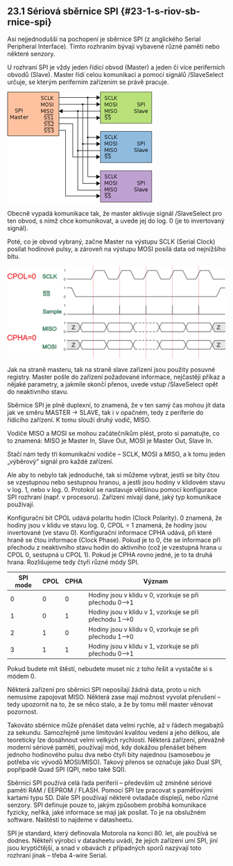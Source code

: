## 23.1 Sériová sběrnice SPI {#23-1-s-riov-sb-rnice-spi}

Asi nejjednodušší na pochopení je sběrnice SPI (z anglického Serial Peripheral Interface). Tímto rozhraním bývají vybavené různé paměti nebo některé senzory.

U rozhraní SPI je vždy jeden řídicí obvod (Master) a jeden či více periferních obvodů (Slave). Master řídí celou komunikaci a pomocí signálů /SlaveSelect určuje, se kterým periferním zařízením se právě pracuje.

![281-1.png](images/000363.png)

Obecně vypadá komunikace tak, že master aktivuje signál /SlaveSelect pro ten obvod, s nímž chce komunikovat, a uvede jej do log. 0 (je to invertovaný signál).

Poté, co je obvod vybraný, začne Master na výstupu SCLK (Serial Clock) posílat hodinové pulsy, a zároveň na výstupu MOSI posílá data od nejnižšího bitu.

![282-1.png](images/000056.png)

Jak na straně masteru, tak na straně slave zařízení jsou použity posuvné registry. Master pošle do zařízení požadované informace, nejčastěji příkaz a nějaké parametry, a jakmile skončí přenos, uvede vstup /SlaveSelect opět do neaktivního stavu.

Sběrnice SPI je plně duplexní, to znamená, že v ten samý čas mohou jít data jak ve směru MASTER -&gt; SLAVE, tak i v opačném, tedy z periferie do řídicího zařízení. K tomu slouží druhý vodič, MISO.

Vodiče MISO a MOSI se mohou začátečníkům plést, proto si pamatujte, co to znamená: MISO je Master In, Slave Out, MOSI je Master Out, Slave In.

Stačí nám tedy tři komunikační vodiče – SCLK, MOSI a MISO, a k tomu jeden „výběrový“ signál pro každé zařízení.

Ale aby to nebylo tak jednoduché, tak si můžeme vybrat, jestli se bity čtou se vzestupnou nebo sestupnou hranou, a jestli jsou hodiny v klidovém stavu v log. 1, nebo v log. 0\. Protokol se nastavuje většinou pomocí konfigurace SPI rozhraní (např. v procesoru). Zařízení mívají dané, jaký typ komunikace používají.

Konfigurační bit CPOL udává polaritu hodin (Clock Polarity). 0 znamená, že hodiny jsou v klidu ve stavu log. 0, CPOL = 1 znamená, že hodiny jsou invertované (ve stavu 0). Konfigurační informace CPHA udává, při které hraně se čtou informace (Clock Phase). Pokud je to 0, čte se informace při přechodu z neaktivního stavu hodin do aktivního (což je vzestupná hrana u CPOL 0, sestupná u CPOL 1). Pokud je CPHA rovno jedné, je to ta druhá hrana. Rozlišujeme tedy čtyři různé módy SPI.

| SPI mode | CPOL | CPHA | Význam |
| --- | --- | --- | --- |
| 0 | 0 | 0 | Hodiny jsou v klidu v 0, vzorkuje se při přechodu 0—&gt;1 |
| 1 | 0 | 1 | Hodiny jsou v klidu v 1, vzorkuje se při přechodu 1—&gt;0 |
| 2 | 1 | 0 | Hodiny jsou v klidu v 0, vzorkuje se při přechodu 1—&gt;0 |
| 3 | 1 | 1 | Hodiny jsou v klidu v 1, vzorkuje se při přechodu 0—&gt;1 |

Pokud budete mít štěstí, nebudete muset nic z toho řešit a vystačíte si s módem 0.

Některá zařízení pro sběrnici SPI neposílají žádná data, proto u nich nemusíme zapojovat MISO. Některá zase mají možnost vyvolat přerušení – tedy upozornit na to, že se něco stalo, a že by tomu měl master věnovat pozornost.

Takováto sběrnice může přenášet data velmi rychle, až v řádech megabajtů za sekundu. Samozřejmě jsme limitováni kvalitou vedení a jeho délkou, ale teoreticky lze dosáhnout velmi velkých rychlostí. Některá zařízení, převážně moderní sériové paměti, používají mód, kdy dokážou přenášet během jednoho hodinového pulsu dva nebo čtyři bity najednou (samosebou je potřeba víc vývodů MOSI/MISO). Takový přenos se označuje jako Dual SPI, popřípadě Quad SPI (QPI, nebo také SQI).

Sběrnici SPI používá celá řada periferií – především už zmíněné sériové paměti RAM / EEPROM / FLASH. Pomocí SPI lze pracovat s paměťovými kartami typu SD. Dále SPI používají některé ovladače displejů, nebo různé senzory. SPI definuje pouze to, jakým způsobem probíhá komunikace fyzicky, neříká, jaké informace se mají jak posílat. To je na obslužném software. Naštěstí to najdeme v datasheetu.

SPI je standard, který definovala Motorola na konci 80\. let, ale používá se dodnes. Někteří výrobci v datasheetu uvádí, že jejich zařízení umí SPI, jiní jsou kryptičtější, a snad v obavách z případných sporů nazývají toto rozhraní jinak – třeba 4-wire Serial.